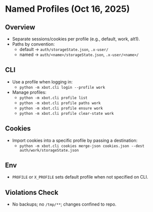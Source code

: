 # Named Profiles (Oct 16, 2025)

## Overview
- Separate sessions/cookies per profile (e.g., default, work, alt1).
- Paths by convention:
  - default → `auth/storageState.json`, `.x-user/`
  - named → `auth/<name>/storageState.json`, `.x-user/<name>/`

## CLI
- Use a profile when logging in:
  - `python -m xbot.cli login --profile work`
- Manage profiles:
  - `python -m xbot.cli profile list`
  - `python -m xbot.cli profile paths work`
  - `python -m xbot.cli profile ensure work`
  - `python -m xbot.cli profile clear-state work`

## Cookies
- Import cookies into a specific profile by passing a destination:
  - `python -m xbot.cli cookies merge-json cookies.json --dest auth/work/storageState.json`

## Env
- `PROFILE` or `X_PROFILE` sets default profile when not specified on CLI.

## Violations Check
- No backups; no `/tmp/**`; changes confined to repo.


